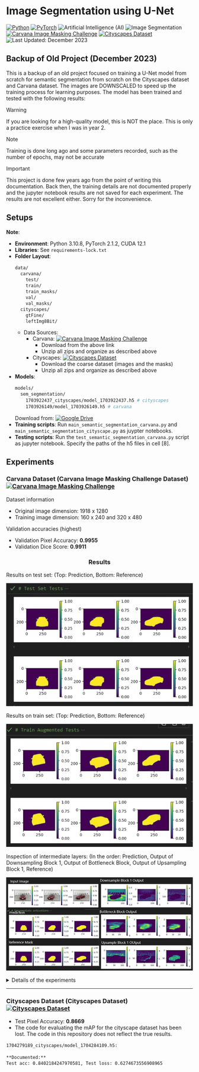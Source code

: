 # Image Segmentation using U-Net
[![Python](https://img.shields.io/badge/Python-3776AB.svg?logo=python&logoColor=white)](https://www.python.org/) 
[![PyTorch](https://img.shields.io/badge/PyTorch-EE4C2C.svg?logo=pytorch&logoColor=white)](https://pytorch.org/) 
![Artificial Intelligence (AI)](https://img.shields.io/badge/Artificial%20Intelligence%20(AI)-orange.svg?logo=ai&logoColor=white)
![Image Segmentation](https://img.shields.io/badge/Image%20Segmentation-red.svg?logo=segmentation&logoColor=white)
[![Carvana Image Masking Challenge](https://img.shields.io/badge/Kaggle-Carvana%20Image%20Masking%20Challenge-blue.svg?logo=kaggle&logoColor=white)](https://www.kaggle.com/competitions/carvana-image-masking-challenge)
[![Cityscapes Dataset](https://img.shields.io/badge/Dataset-Cityscapes%20Dataset-00BFFF.svg?logo=data:image/png;base64,iVBORw0KGg&logoColor=white)](https://www.cityscapes-dataset.com/)
![Last Updated: December 2023](https://img.shields.io/badge/Last%20Updated-December%202023-green.svg)

## Backup of Old Project (December 2023)

This is a backup of an old project focused on training a U-Net model from scratch for semantic segmentation from scratch on the Cityscapes dataset and Carvana dataset. The images are DOWNSCALED to speed up the training process for learning purposes. The model has been trained and tested with the following results:

> [!WARNING]
> If you are looking for a high-quality model, this is NOT the place. This is only a practice exercise when I was in year 2.

> [!NOTE] 
> Training is done long ago and some parameters recorded, such as the number of epochs, may not be accurate

> [!IMPORTANT]
> This project is done few years ago from the point of writing this documentation. Back then, the training details are not documented properly and the jupyter notebook results are not saved for each experiment. The results are not excellent either. Sorry for the inconvenience.

## Setups
**Note**: 
- **Environment**: Python 3.10.8, PyTorch 2.1.2, CUDA 12.1
- **Libraries**: See `requirements-lock.txt`
- **Folder Layout**: 
  ```
  data/
    carvana/
      test/
      train/
      train_masks/
      val/
      val_masks/
    cityscapes/
      gtFine/
      leftImg8Bit/
  ```
  - Data Sources: 
    - Carvana: [![Carvana Image Masking Challenge](https://img.shields.io/badge/Kaggle-Carvana%20Image%20Masking%20Challenge-blue.svg?logo=kaggle&logoColor=white)](https://www.kaggle.com/competitions/carvana-image-masking-challenge)
      - Download from the above link
      - Unzip all zips and organize as described above
    - Cityscapes: [![Cityscapes Dataset](https://img.shields.io/badge/Dataset-Cityscapes%20Dataset-00BFFF.svg?logo=data:image/png;base64,iVBORw0KGg&logoColor=white)](https://www.cityscapes-dataset.com/)
      - Download the coarse dataset (images and the masks)
      - Unzip all zips and organize as described above
- **Models**: 
  ```bash
  models/
    sem_segmentation/
      1703922437_cityscapes/model_1703922437.h5 # cityscapes
      1703926149/model_1703926149.h5 # carvana
  ```
  Download from: [![Google Drive](https://img.shields.io/badge/Google%20Drive-Models-orange.svg?logo=googledrive&logoColor=white)](https://drive.google.com/drive/folders/1Mgb_YWV__zsQGNryXGvlOa2EaH49WERe)
- **Training scripts**: Run `main_semantic_segmentation_carvana.py` and `main_semantic_segmentation_cityscape.py` as juypter notebooks.
- **Testing scripts**: Run the `test_semantic_segmentation_carvana.py` script as jupyter notebook. Specify the paths of the h5 files in cell [8]. 

## Experiments
### Carvana Dataset (Carvana Image Masking Challenge Dataset) [![Carvana Image Masking Challenge](https://img.shields.io/badge/Kaggle-Carvana%20Image%20Masking%20Challenge-blue.svg?logo=kaggle&logoColor=white)](https://www.kaggle.com/competitions/carvana-image-masking-challenge)

Dataset information
* Original image dimension: 1918 x 1280
* Training image dimension: 160 x 240 and 320 x 480

Validation accuracies (highest)
* Validation Pixel Accuracy: **0.9955**
* Validation Dice Score: **0.9911**

<h3 align="center"> Results </h3>

Results on test set: (Top: Prediction, Bottom: Reference)

![alt text](docs/image.png)

Results on train set: (Top: Prediction, Bottom: Reference)

![alt text](docs/image2.png)

Inspection of intermediate layers: (In the order: Prediction, Output of Downsampling Block 1, Output of Bottleneck Block, Output of Upsampling Block 1, Reference)

![alt text](docs/image4.png)

<details>
<summary>Details of the experiments</summary>

```
Normalization: mean 0, std 1
Augments:
        transforms.RandomHorizontalFlip(p=0.5),
        transforms.RandomVerticalFlip(p=0.1),
        transforms.RandomRotation(degrees=35),

**29/12/2023 17:15: result12_**
Downscaled image dimension: 160 x 240
Batch size: 32
Learning rate: 5e-7
Decay: StepLR: step_size=5, gamma=0.85
Loss: BCEWithLogitsLoss
Epochs: 42
Final: Test accuracy: 90.9%, Avg loss: 0.403125, Test recall: 0.5831877589225769, precision: 0.980972170829773

**30/12/2023 08:40: result13_**
Downscaled image dimension: 160 x 240
Batch size: 32
Learning rate: 1e-4
Decay: ReduceLROnPlateau: patience=5
Loss: BCEWithLogitsLoss
Epochs: 50
Final: Test accuracy: 81.0%, Avg loss: 0.775568, Test recall: 0.1010913997888565, precision: 0.9727051258087158

**30/12/2023 11:33: result14_**
Downscaled image dimension: 160 x 240
Batch size: 32
Learning rate: 1e-4
Decay: ReduceLROnPlateau: patience=5
Loss: BCEWithLogitsLoss
Epochs: 100
Final:
Test accuracy: 96.6%, Avg loss: 0.210099, Test recall: 0.9129086136817932, precision: 0.927651584148407

**30/12/2023 15:47: 1703922437**
Downscaled image dimension: 160 x 240
Batch size: 16
Learning rate: 1e-4
Decay: None
Loss: BCEWithLogitsLoss
Test accuracy: 99.5%, Avg loss: 0.013175, 
Test recall: 0.9918522238731384, precision: 0.9872172474861145, dice_score: 0.9895293116569519

**30/12/2023 16:49: 1703926149**
Downscaled image dimension: 320 x 480
Batch size: 8
Learning rate: 1e-4
Decay: None
Loss: BCEWithLogitsLoss
Test accuracy: 99.6%, Avg loss: 0.009994, 
Test recall: 0.9942919611930847, precision: 0.9879629611968994, dice_score: 0.9911173582077026
```
</details>

-----

### Cityscapes Dataset (Cityscapes Dataset) [![Cityscapes Dataset](https://img.shields.io/badge/Dataset-Cityscapes%20Dataset-00BFFF.svg?logo=data:image/png;base64,iVBORw0KGg&logoColor=white)](https://www.cityscapes-dataset.com/)

* Test Pixel Accuracy: **0.8669**
* The code for evaluating the mAP for the cityscape dataset has been lost. The code in this repository does not reflect the true results.

```
1704279189_cityscapes/model_1704284109.h5: 

**Documented:** 
Test acc: 0.8402184247970581, Test loss: 0.6274673556908965
```

